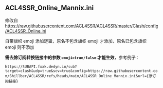 ## ACL4SSR_Online_Mannix.ini

修改自 https://raw.githubusercontent.com/ACL4SSR/ACL4SSR/master/Clash/config/ACL4SSR_Online.ini

自带旗帜 emoji 添加逻辑，原名不包含旗帜 emoji 才添加，原名已包含旗帜 emoji 则不添加

**需去除订阅转换链接中的参数 `emoji=true/false` 才能生效**，参考例子：

`https://SUBAPI.fxxk.dedyn.io/sub?target=clash&udp=true&scv=true&config=https://raw.githubusercontent.com/Shillber/ACL4SSR/refs/heads/main/ACL4SSR_Online_Mannix.ini&url={原订阅链接}`
